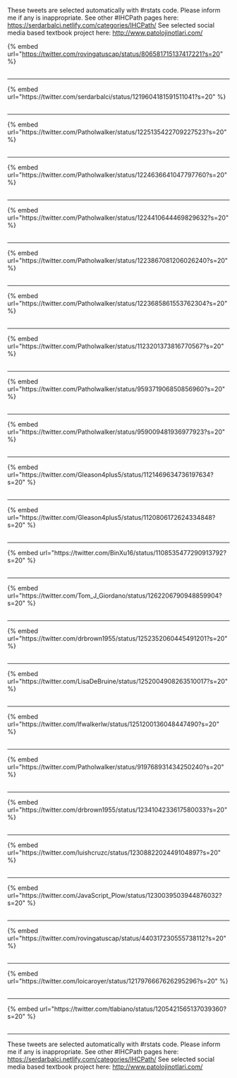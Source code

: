 

These tweets are selected automatically with #rstats code. Please inform me if any is inappropriate.
See other #IHCPath pages here: https://serdarbalci.netlify.com/categories/IHCPath/ 
See selected social media based textbook project here: http://www.patolojinotlari.com/

{% embed url="https://twitter.com/rovingatuscap/status/806581715137417221?s=20" %}<br>
<br>
<hr>
{% embed url="https://twitter.com/serdarbalci/status/1219604181591511041?s=20" %}<br>
<br>
<hr>
{% embed url="https://twitter.com/Patholwalker/status/1225135422709227523?s=20" %}<br>
<br>
<hr>
{% embed url="https://twitter.com/Patholwalker/status/1224636641047797760?s=20" %}<br>
<br>
<hr>
{% embed url="https://twitter.com/Patholwalker/status/1224410644469829632?s=20" %}<br>
<br>
<hr>
{% embed url="https://twitter.com/Patholwalker/status/1223867081206026240?s=20" %}<br>
<br>
<hr>
{% embed url="https://twitter.com/Patholwalker/status/1223685861553762304?s=20" %}<br>
<br>
<hr>
{% embed url="https://twitter.com/Patholwalker/status/1123201373816770567?s=20" %}<br>
<br>
<hr>
{% embed url="https://twitter.com/Patholwalker/status/959371906850856960?s=20" %}<br>
<br>
<hr>
{% embed url="https://twitter.com/Patholwalker/status/959009481936977923?s=20" %}<br>
<br>
<hr>
{% embed url="https://twitter.com/Gleason4plus5/status/1121469634736197634?s=20" %}<br>
<br>
<hr>
{% embed url="https://twitter.com/Gleason4plus5/status/1120806172624334848?s=20" %}<br>
<br>
<hr>
{% embed url="https://twitter.com/BinXu16/status/1108535477290913792?s=20" %}<br>
<br>
<hr>
{% embed url="https://twitter.com/Tom_J_Giordano/status/1262206790948859904?s=20" %}<br>
<br>
<hr>
{% embed url="https://twitter.com/drbrown1955/status/1252352060445491201?s=20" %}<br>
<br>
<hr>
{% embed url="https://twitter.com/LisaDeBruine/status/1252004908263510017?s=20" %}<br>
<br>
<hr>
{% embed url="https://twitter.com/lfwalkerlw/status/1251200136048447490?s=20" %}<br>
<br>
<hr>
{% embed url="https://twitter.com/Patholwalker/status/919768931434250240?s=20" %}<br>
<br>
<hr>
{% embed url="https://twitter.com/drbrown1955/status/1234104233617580033?s=20" %}<br>
<br>
<hr>
{% embed url="https://twitter.com/luishcruzc/status/1230882202449104897?s=20" %}<br>
<br>
<hr>
{% embed url="https://twitter.com/JavaScript_Plow/status/1230039503944876032?s=20" %}<br>
<br>
<hr>
{% embed url="https://twitter.com/rovingatuscap/status/440317230555738112?s=20" %}<br>
<br>
<hr>
{% embed url="https://twitter.com/loicaroyer/status/1217976667626295296?s=20" %}<br>
<br>
<hr>
{% embed url="https://twitter.com/tlabiano/status/1205421565137039360?s=20" %}<br>
<br>
<hr>


These tweets are selected automatically with #rstats code. Please inform me if any is inappropriate.
See other #IHCPath pages here: https://serdarbalci.netlify.com/categories/IHCPath/ 
See selected social media based textbook project here: http://www.patolojinotlari.com/
